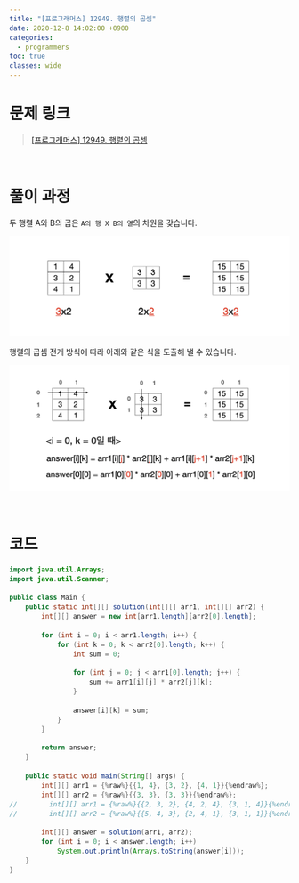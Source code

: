 ```yaml
---
title: "[프로그래머스] 12949. 행렬의 곱셈"
date: 2020-12-8 14:02:00 +0900
categories:
  - programmers
toc: true
classes: wide
---
```


# 문제 링크

> [[프로그래머스] 12949. 행렬의 곱셈](https://programmers.co.kr/learn/courses/30/lessons/12949)

<br>

# 풀이 과정

두 행렬 A와 B의 곱은 `A의 행 X B의 열`의 차원을 갖습니다.

![/assets/images/행렬의곱셈1.png](/assets/images/행렬의곱셈1.png)

행렬의 곱셈 전개 방식에 따라 아래와 같은 식을 도출해 낼 수 있습니다.

![/assets/images/행렬의곱셈2.png](/assets/images/행렬의곱셈2.png)

<br>

# 코드

```java
import java.util.Arrays;
import java.util.Scanner;

public class Main {
    public static int[][] solution(int[][] arr1, int[][] arr2) {
        int[][] answer = new int[arr1.length][arr2[0].length];

        for (int i = 0; i < arr1.length; i++) {
            for (int k = 0; k < arr2[0].length; k++) {
                int sum = 0;

                for (int j = 0; j < arr1[0].length; j++) {
                    sum += arr1[i][j] * arr2[j][k];
                }

                answer[i][k] = sum;
            }
        }

        return answer;
    }

    public static void main(String[] args) {
        int[][] arr1 = {%raw%}{{1, 4}, {3, 2}, {4, 1}}{%endraw%};
        int[][] arr2 = {%raw%}{{3, 3}, {3, 3}}{%endraw%};
//        int[][] arr1 = {%raw%}{{2, 3, 2}, {4, 2, 4}, {3, 1, 4}}{%endraw%};
//        int[][] arr2 = {%raw%}{{5, 4, 3}, {2, 4, 1}, {3, 1, 1}}{%endraw%};

        int[][] answer = solution(arr1, arr2);
        for (int i = 0; i < answer.length; i++)
            System.out.println(Arrays.toString(answer[i]));
    }
}
```
